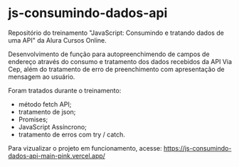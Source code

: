 # js-consumindo-dados-api
Repositório do treinamento "JavaScript: Consumindo e tratando dados de uma API" da Alura Cursos Online.

Desenvolvimento de função para autopreenchimendo de campos de endereço através do consumo e tratamento dos dados recebidos da API Via Cep, além do tratamento de erro de preenchimento com apresentação de mensagem ao usuário.

Foram tratados durante o treinamento:
* método fetch API;
* tratamento de json;
* Promises;
* JavaScript Assíncrono;
* tratamento de erros com try / catch.

Para vizualizar o projeto em funcionamento, acesse: https://js-consumindo-dados-api-main-pink.vercel.app/
